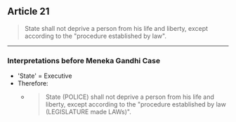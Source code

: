 ## Article 21
 > State shall not deprive a person from his life and liberty, except according to the "procedure established by law".
---
### Interpretations before Meneka Gandhi Case
- 'State' = Executive
- Therefore: 
	- > State (POLICE) shall not deprive a person from his life and liberty, except according to the "procedure established by law (LEGISLATURE made LAWs)".

